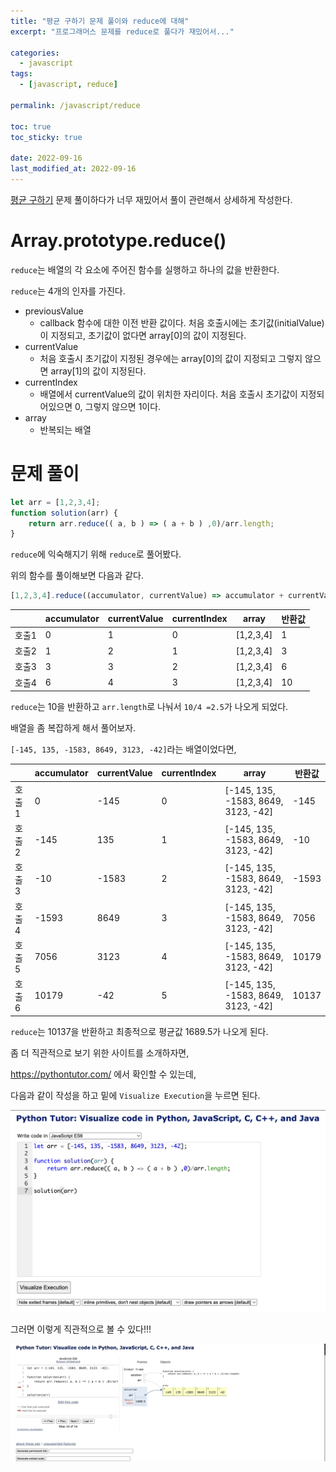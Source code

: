 ```yaml
---
title: "평균 구하기 문제 풀이와 reduce에 대해"
excerpt: "프로그래머스 문제를 reduce로 풀다가 재밌어서..."

categories:
  - javascript
tags:
  - [javascript, reduce]

permalink: /javascript/reduce

toc: true
toc_sticky: true

date: 2022-09-16
last_modified_at: 2022-09-16
---
```


[평균 구하기](https://sangwoo.dev/programmers/average/) 문제 풀이하다가 너무 재밌어서 풀이 관련해서 상세하게 작성한다.

# Array.prototype.reduce()
`reduce`는 배열의 각 요소에 주어진 함수를 실행하고 하나의 값을 반환한다.

`reduce`는 4개의 인자를 가진다.
- previousValue
    - callback 함수에 대한 이전 반환 값이다. 처음 호출시에는 초기값(initialValue)이 지정되고, 초기값이 없다면 array[0]의 값이 지정된다.
- currentValue
    - 처음 호출시 초기값이 지정된 경우에는 array[0]의 값이 지정되고 그렇지 않으면 array[1]의 값이 지정된다.
- currentIndex
    - 배열에서 currentValue의 값이 위치한 자리이다. 처음 호출시 초기값이 지정되어있으면 0, 그렇지 않으면 1이다.
- array
    - 반복되는 배열

# 문제 풀이

```javascript
let arr = [1,2,3,4];
function solution(arr) {
    return arr.reduce(( a, b ) => ( a + b ) ,0)/arr.length;
}
```

`reduce`에 익숙해지기 위해 `reduce`로 풀어봤다.

위의 함수를 풀이해보면 다음과 같다.

```javascript
[1,2,3,4].reduce((accumulator, currentValue) => accumulator + currentValue , 0)/4
```

||accumulator|	currentValue|	currentIndex|	array| 반환값|
|---|---|---|---|---|---|
|호출1|0|1|0|[1,2,3,4]|1|
|호출2|1|2|1|[1,2,3,4]|3|
|호출3|3|3|2|[1,2,3,4]|6|
|호출4|6|4|3|[1,2,3,4]|10|

`reduce`는 10을 반환하고 `arr.length`로 나눠서 `10/4 =2.5`가 나오게 되었다.

배열을 좀 복잡하게 해서 풀어보자.

`[-145, 135, -1583, 8649, 3123, -42]`라는 배열이었다면,

||accumulator|	currentValue|	currentIndex|	array| 반환값|
|---|---|---|---|---|---|
|호출1|0|-145|0|[-145, 135, -1583, 8649, 3123, -42]|-145|
|호출2|-145|135|1|[-145, 135, -1583, 8649, 3123, -42]|-10|
|호출3|-10|-1583|2|[-145, 135, -1583, 8649, 3123, -42]|-1593|
|호출4|-1593|8649|3|[-145, 135, -1583, 8649, 3123, -42]|7056|
|호출5|7056|3123|4|[-145, 135, -1583, 8649, 3123, -42]|10179|
|호출6|10179|-42|5|[-145, 135, -1583, 8649, 3123, -42]|10137|

`reduce`는 10137을 반환하고 최종적으로 평균값 1689.5가 나오게 된다.

좀 더 직관적으로 보기 위한 사이트를 소개하자면,

https://pythontutor.com/ 에서 확인할 수 있는데, 

다음과 같이 작성을 하고 밑에 `Visualize Execution`을 누르면 된다.

![](../../assets/images/posts_img/Javascript/2022-09-16-reduce.png)

그러면 이렇게 직관적으로 볼 수 있다!!! 

![](../../assets/images/posts_img/Javascript/2022-09-16-reduce.gif)